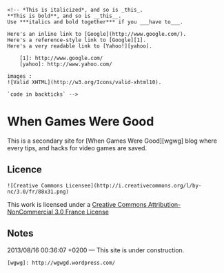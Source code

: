 
    <!-- *This is italicized*, and so is _this_.
    **This is bold**, and so is __this__.
    Use ***italics and bold together*** if you ___have to___.

    Here's an inline link to [Google](http://www.google.com/).
    Here's a reference-style link to [Google][1].
    Here's a very readable link to [Yahoo!][yahoo].

        [1]: http://www.google.com/
        [yahoo]: http://www.yahoo.com/

    images :
    ![Valid XHTML](http://w3.org/Icons/valid-xhtml10).

    `code in backticks` -->

# When Games Were Good

This is a secondary site for [When Games Were Good][wgwg] blog where every tips, and hacks for video games are saved.

## Licence

    ![Creative Commons Licensee](http://i.creativecommons.org/l/by-nc/3.0/fr/88x31.png)

This work is licensed under a [Creative Commons Attribution-NonCommercial 3.0 France License](http://creativecommons.org/licenses/by-nc/3.0/fr/deed.en_US)

## Notes

2013/08/16 00:36:07 +0200 — This site is under construction.


    [wgwg]: http://wgwgd.wordpress.com/
